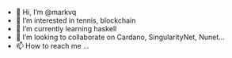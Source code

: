 - 👋 Hi, I’m @markvq
- 👀 I’m interested in tennis, blockchain
- 🌱 I’m currently learning haskell
- 💞️ I’m looking to collaborate on Cardano, SingularityNet, Nunet...
- 📫 How to reach me ...

<!---
markvq/markvq is a ✨ special ✨ repository because its `README.md` (this file) appears on your GitHub profile.
You can click the Preview link to take a look at your changes.
--->
